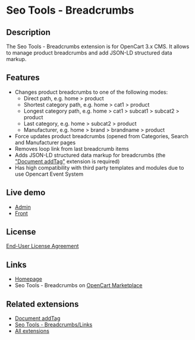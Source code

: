 # Seo Tools - Breadcrumbs

## Description
The Seo Tools - Breadcrumbs extension is for OpenCart 3.x CMS. It allows to manage product breadcrumbs and add JSON-LD structured data markup.

## Features
* Changes product breadcrumbs to one of the following modes:
  - Direct path, e.g. home > product
  - Shortest category path, e.g. home > cat1 > product
  - Longest category path, e.g. home > cat1 > subcat1 > subcat2 > product
  - Last category, e.g. home > subcat2 > product
  - Manufacturer, e.g. home > brand > brandname > product
* Force updates product breadcrumbs (opened from Categories, Search and Manufacturer pages
* Removes loop link from last breadcrumb items
* Adds JSON-LD structured data markup for breadcrumbs (the ["Document addTag"](https://git.io/JO8Oq) extension is required)
* Has high compatibility with third party templates and modules due to use Opencart Event System

## Live demo
* [Admin](http://ocmod.freevar.com/oc3020/a/admin/index.php?route=extension/module/seo_tools)
* [Front](http://ocmod.freevar.com/oc3020/a)

## License
[End-User License Agreement](https://raw.githubusercontent.com/ocmod-space/ocmod-seo-tools/main/breadcrumbs/EULA.txt)

## Links
* [Homepage](https://underr.space/notes/projects/project-0008.html)
* Seo Tools - Breadcrumbs on [OpenCart Marketplace](https://www.opencart.com/index.php?route=marketplace/extension/info&extension_id=35022)

## Related extensions
* [Document addTag](https://github.com/ocmod-space/ocmod-document-addtag)
* [Seo Tools - Breadcrumbs/Links](https://www.opencart.com/index.php?route=marketplace/extension/info&extension_id=38192)
* [All extensions](https://www.opencart.com/index.php?route=marketplace/extension&filter_member=ocmod.space)
